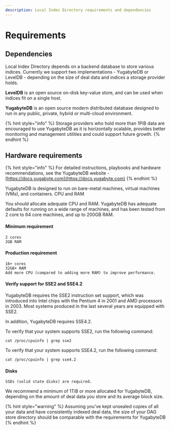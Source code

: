 ```yaml
---
description: Local Index Directory requirements and dependencies
---
```


# Requirements

## Dependencies

Local Index Directory depends on a backend database to store various indices. Currently we support two implementations - YugabyteDB or LevelDB - depending on the size of deal data and indices a storage provider holds.

**LevelDB** is an open source on-disk key-value store, and can be used when indices fit on a single host.

**YugabyteDB** is an open source modern distributed database designed to run in any public, private, hybrid or multi-cloud environment.

{% hint style="info" %}
Storage providers who hold more than 1PiB data are encouraged to use YugabyteDB as it is horizontally scalable, provides better monitoring and management utilities and could support future growth.
{% endhint %}

## Hardware requirements

{% hint style="info" %}
For detailed instructions, playbooks and hardware recommendations, see the YugabyteDB website - [https://docs.yugabyte.com](https://docs.yugabyte.com)
{% endhint %}

YugabyteDB is designed to run on bare-metal machines, virtual machines (VMs), and containers. CPU and RAM

You should allocate adequate CPU and RAM. YugabyteDB has adequate defaults for running on a wide range of machines, and has been tested from 2 core to 64 core machines, and up to 200GB RAM.

#### Minimum requirement

```
2 cores
2GB RAM
```

#### Production requirement

```
16+ cores
32GB+ RAM
Add more CPU (compared to adding more RAM) to improve performance.
```

#### Verify support for SSE2 and SSE4.2

YugabyteDB requires the SSE2 instruction set support, which was introduced into Intel chips with the Pentium 4 in 2001 and AMD processors in 2003. Most systems produced in the last several years are equipped with SSE2.

In addition, YugabyteDB requires SSE4.2.

To verify that your system supports SSE2, run the following command:

`cat /proc/cpuinfo | grep sse2`

To verify that your system supports SSE4.2, run the following command:

`cat /proc/cpuinfo | grep sse4.2`

#### Disks

```
SSDs (solid state disks) are required.
```

We recommend a minimum of 1TiB or more allocated for YugabyteDB, depending on the amount of deal data you store and its average block size.

{% hint style="warning" %}
Assuming you've kept unsealed copies of all your data and have consistently indexed deal data, the size of your DAG store directory should be comparable with the requirements for YugabyteDB
{% endhint %}
